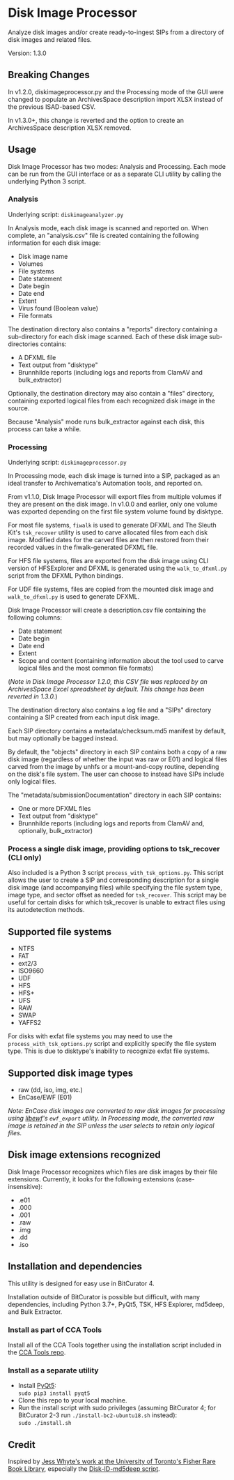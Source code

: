 # Disk Image Processor  

Analyze disk images and/or create ready-to-ingest SIPs from a directory of disk images and related files.  

Version: 1.3.0

## Breaking Changes

In v1.2.0, diskimageprocessor.py and the Processing mode of the GUI were changed to populate an ArchivesSpace description import XLSX instead of the previous ISAD-based CSV.

In v1.3.0+, this change is reverted and the option to create an ArchivesSpace description XLSX removed.

## Usage

Disk Image Processor has two modes: Analysis and Processing. Each mode can be run from the GUI interface or as a separate CLI utility by calling the underlying Python 3 script.

### Analysis

Underlying script: `diskimageanalyzer.py`  

In Analysis mode, each disk image is scanned and reported on. When complete, an "analysis.csv" file is created containing the following information for each disk image:  

* Disk image name  
* Volumes  
* File systems  
* Date statement  
* Date begin  
* Date end  
* Extent  
* Virus found (Boolean value)  
* File formats  

The destination directory also contains a "reports" directory containing a sub-directory for each disk image scanned. Each of these disk image sub-directories contains:  

* A DFXML file  
* Text output from "disktype"  
* Brunnhilde reports (including logs and reports from ClamAV and bulk_extractor)  

Optionally, the destination directory may also contain a "files" directory, containing exported logical files from each recognized disk image in the source.

Because "Analysis" mode runs bulk_extractor against each disk, this process can take a while.  

### Processing

Underlying script: `diskimageprocessor.py`  

In Processing mode, each disk image is turned into a SIP, packaged as an ideal transfer to Archivematica's Automation tools, and reported on.

From v1.1.0, Disk Image Processor will export files from multiple volumes if they are present on the disk image. In v1.0.0 and earlier, only one volume was exported depending on the first file system volume found by disktype.

For most file systems, `fiwalk` is used to generate DFXML and The Sleuth Kit's `tsk_recover` utility is used to carve allocated files from each disk image. Modified dates for the carved files are then restored from their recorded values in the fiwalk-generated DFXML file.

For HFS file systems, files are exported from the disk image using CLI version of HFSExplorer and DFXML is generated using the `walk_to_dfxml.py` script from the DFXML Python bindings.

For UDF file systems, files are copied from the mounted disk image and `walk_to_dfxml.py` is used to generate DFXML.

Disk Image Processor will create a description.csv file containing the following columns:

* Date statement  
* Date begin  
* Date end  
* Extent  
* Scope and content (containing information about the tool used to carve logical files and the most common file formats)

(*Note in Disk Image Processor 1.2.0, this CSV file was replaced by an ArchivesSpace Excel spreadsheet by default. This change has been reverted in 1.3.0.*)

The destination directory also contains a log file and a "SIPs" directory containing a SIP created from each input disk image. 

Each SIP directory contains a metadata/checksum.md5 manifest by default, but may optionally be bagged instead. 

By default, the "objects" directory in each SIP contains both a copy of a raw disk image (regardless of whether the input was raw or E01) and logical files carved from the image by unhfs or a mount-and-copy routine, depending on the disk's file system. The user can choose to instead have SIPs include only logical files.

The "metadata/submissionDocumentation" directory in each SIP contains:  

* One or more DFXML files  
* Text output from "disktype"  
* Brunnhilde reports (including logs and reports from ClamAV and, optionally, bulk_extractor)  

### Process a single disk image, providing options to tsk_recover (CLI only)  

Also included is a Python 3 script `process_with_tsk_options.py`. This script allows the user to create a SIP and corresponding description for a single disk image (and accompanying files) while specifying the file system type, image type, and sector offset as needed for `tsk_recover`. This script may be useful for certain disks for which tsk_recover is unable to extract files using its autodetection methods.

## Supported file systems

* NTFS  
* FAT  
* ext2/3  
* ISO9660  
* UDF
* HFS  
* HFS+  
* UFS  
* RAW  
* SWAP  
* YAFFS2  

For disks with exfat file systems you may need to use the `process_with_tsk_options.py` script and explicitly specify the file system type. This is due to disktype's inability to recognize exfat file systems.

## Supported disk image types  

* raw (dd, iso, img, etc.)  
* EnCase/EWF (E01)  

*Note: EnCase disk images are converted to raw disk images for processing using [libewf](https://github.com/libyal/libewf)'s `ewf_export` utility. In Processing mode, the converted raw image is retained in the SIP unless the user selects to retain only logical files.*

## Disk image extensions recognized

Disk Image Processor recognizes which files are disk images by their file extensions. Currently, it looks for the following extensions (case-insensitive):  

* .e01  
* .000  
* .001  
* .raw  
* .img  
* .dd  
* .iso  

## Installation and dependencies

This utility is designed for easy use in BitCurator 4.

Installation outside of BitCurator is possible but difficult, with many dependencies, including Python 3.7+, PyQt5, TSK, HFS Explorer, md5deep, and Bulk Extractor.

### Install as part of CCA Tools  

Install all of the CCA Tools together using the installation script included in the [CCA Tools repo](https://github.com/CCA-Public/cca-tools).  

### Install as a separate utility

* Install [PyQt5](https://www.riverbankcomputing.com/software/pyqt/download5):  
`sudo pip3 install pyqt5`
* Clone this repo to your local machine.  
* Run the install script with sudo privileges (assuming BitCurator 4; for BitCurator 2-3 run `./install-bc2-ubuntu18.sh` instead):  
`sudo ./install.sh`

## Credit  

Inspired by [Jess Whyte's work at the University of Toronto's Fisher Rare Book Library](https://saaers.wordpress.com/2016/04/12/clearing-the-digital-backlog-at-the-thomas-fisher-rare-book-library/comment-page-1/), especially the [Disk-ID-md5deep script](https://github.com/jesswhyte/Disk-ID-md5deep/).  
